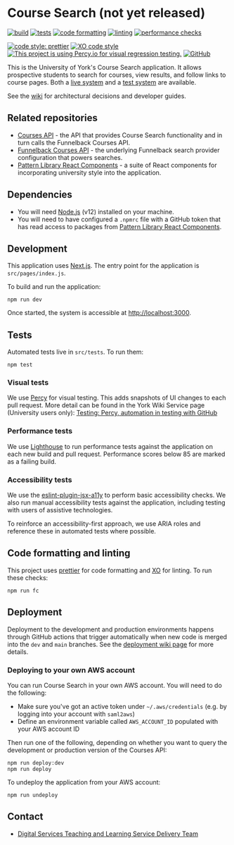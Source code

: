 # Course Search (not yet released)

[![build](https://github.com/university-of-york/uoy-app-course-search/actions/workflows/build.yml/badge.svg)](https://github.com/university-of-york/uoy-app-course-search/actions/workflows/build.yml)
[![tests](https://github.com/university-of-york/uoy-app-course-search/actions/workflows/tests.yml/badge.svg)](https://github.com/university-of-york/uoy-app-course-search/actions/workflows/tests.yml)
[![code formatting](https://github.com/university-of-york/uoy-app-course-search/actions/workflows/code-formatting.yml/badge.svg)](https://github.com/university-of-york/uoy-app-course-search/actions/workflows/code-formatting.yml)
[![linting](https://github.com/university-of-york/uoy-app-course-search/actions/workflows/linting.yml/badge.svg)](https://github.com/university-of-york/uoy-app-course-search/actions/workflows/linting.yml)
[![performance checks](https://github.com/university-of-york/uoy-app-course-search/actions/workflows/performance-checks.yml/badge.svg)](https://github.com/university-of-york/uoy-app-course-search/actions/workflows/performance-checks.yml)

[![code style: prettier](https://img.shields.io/badge/code_style-prettier-ff69b4.svg)](https://github.com/prettier/prettier)
[![XO code style](https://img.shields.io/badge/code_style-XO-5ed9c7.svg)](https://github.com/xojs/xo)
[![This project is using Percy.io for visual regression testing.](https://percy.io/static/images/percy-badge.svg)](https://percy.io/ad91c322/uoy-app-course-search)
[![GitHub](https://img.shields.io/github/license/university-of-york/uoy-app-course-search?color=blue)](https://github.com/university-of-york/uoy-app-course-search/blob/update-status-badges/LICENSE)

This is the University of York's Course Search application. It allows prospective students to search for courses,
view results, and follow links to course pages. 
Both a [live system](https://courses.app.york.ac.uk/) and a [test system](https://courses.dev.app.york.ac.uk/) are available.

See the [wiki](https://github.com/university-of-york/uoy-app-course-search/wiki) for architectural decisions and developer guides.

## Related repositories

- [Courses API](https://github.com/university-of-york/uoy-api-courses) - the API that provides Course Search functionality and in turn calls the Funnelback Courses API.
- [Funnelback Courses API](https://github.com/university-of-york/uoy-config-funnelback-courses) - the underlying Funnelback search provider configuration that powers searches.
- [Pattern Library React Components](https://github.com/university-of-york/esg-lib-pattern-library-react-components) - a suite of React components for incorporating university style into the application.

## Dependencies

 - You will need [Node.js](https://nodejs.org/en/download/) (v12) installed on your machine.
 - You will need to have configured a `.npmrc` file with a GitHub token that has read access to packages from [Pattern Library React Components](https://github.com/university-of-york/esg-lib-pattern-library-react-components).

## Development

This application uses [Next.js](https://nextjs.org/). The entry point for the application is `src/pages/index.js`.

To build and run the application:

```
npm run dev
```

Once started, the system is accessible at [http://localhost:3000](http://localhost:3000).

## Tests

Automated tests live in `src/tests`. To run them:

```
npm test
```

### Visual tests

We use [Percy](https://percy.io/ad91c322/uoy-app-course-search) for visual testing. This adds snapshots of UI changes to each pull request. More detail can be found in the York Wiki Service page (University users only): [Testing: Percy, automation in testing with GitHub](https://wiki.york.ac.uk/pages/viewpage.action?pageId=220921899)

### Performance tests

We use [Lighthouse](https://developers.google.com/web/tools/lighthouse/) to run performance tests against the application on each new build and pull request. Performance scores below 85 are marked as a failing build.

### Accessibility tests

We use the [eslint-plugin-jsx-a11y](https://github.com/jsx-eslint/eslint-plugin-jsx-a11y) to perform basic accessibility checks. We also run manual accessibility tests against the application, including testing with users of assistive technologies.

To reinforce an accessibility-first approach, we use ARIA roles and reference these in automated tests where possible.

## Code formatting and linting

This project uses [prettier](https://prettier.io/) for code formatting and [XO](https://github.com/xojs/xo) for linting. To run these checks:

```
npm run fc
```

## Deployment

Deployment to the development and production environments happens through GitHub actions that trigger automatically when new code is merged into the `dev` and `main` branches. See the [deployment wiki page](https://github.com/university-of-york/uoy-app-course-search/wiki/Deployment) for more details.

### Deploying to your own AWS account

You can run Course Search in your own AWS account. You will need to do the following:

- Make sure you've got an active token under `~/.aws/credentials` (e.g. by logging into your account with `saml2aws`)
- Define an environment variable called `AWS_ACCOUNT_ID` populated with your AWS account ID
   
Then run one of the following, depending on whether you want to query the development or production version of the Courses API:

```
npm run deploy:dev
npm run deploy
```

To undeploy the application from your AWS account:

```
npm run undeploy
```

## Contact

- [Digital Services Teaching and Learning Service Delivery Team](mailto:esg-teaching-and-learning-group@york.ac.uk)
